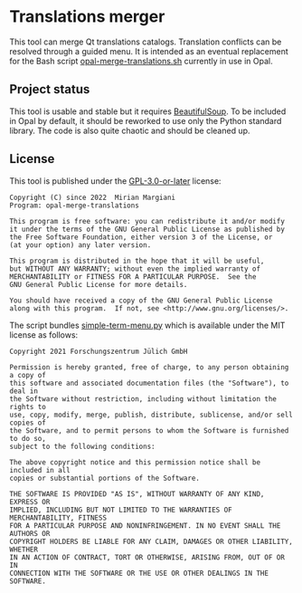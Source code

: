 <!--
SPDX-FileCopyrightText: 2023 Mirian Margiani
SPDX-License-Identifier: GFDL-1.3-or-later
-->

# Translations merger

This tool can merge Qt translations catalogs. Translation conflicts can be resolved
through a guided menu. It is intended as an eventual replacement for the Bash script
[opal-merge-translations.sh](https://github.com/Pretty-SFOS/opal/blob/main/snippets/opal-merge-translations.sh)
currently in use in Opal.


## Project status

This tool is usable and stable but it requires
[BeautifulSoup](https://www.crummy.com/software/BeautifulSoup/bs4/doc). To be
included in Opal by default, it should be reworked to use only the Python
standard library. The code is also quite chaotic and should be cleaned up.


## License

This tool is published under the [GPL-3.0-or-later](https://spdx.org/licenses/GPL-3.0-or-later.html) license:

    Copyright (C) since 2022  Mirian Margiani
    Program: opal-merge-translations

    This program is free software: you can redistribute it and/or modify
    it under the terms of the GNU General Public License as published by
    the Free Software Foundation, either version 3 of the License, or
    (at your option) any later version.

    This program is distributed in the hope that it will be useful,
    but WITHOUT ANY WARRANTY; without even the implied warranty of
    MERCHANTABILITY or FITNESS FOR A PARTICULAR PURPOSE.  See the
    GNU General Public License for more details.

    You should have received a copy of the GNU General Public License
    along with this program.  If not, see <http://www.gnu.org/licenses/>.

The script bundles [simple-term-menu.py](https://github.com/IngoMeyer441/simple-term-menu)
which is available under the MIT license as follows:

    Copyright 2021 Forschungszentrum Jülich GmbH

    Permission is hereby granted, free of charge, to any person obtaining a copy of
    this software and associated documentation files (the "Software"), to deal in
    the Software without restriction, including without limitation the rights to
    use, copy, modify, merge, publish, distribute, sublicense, and/or sell copies of
    the Software, and to permit persons to whom the Software is furnished to do so,
    subject to the following conditions:

    The above copyright notice and this permission notice shall be included in all
    copies or substantial portions of the Software.

    THE SOFTWARE IS PROVIDED "AS IS", WITHOUT WARRANTY OF ANY KIND, EXPRESS OR
    IMPLIED, INCLUDING BUT NOT LIMITED TO THE WARRANTIES OF MERCHANTABILITY, FITNESS
    FOR A PARTICULAR PURPOSE AND NONINFRINGEMENT. IN NO EVENT SHALL THE AUTHORS OR
    COPYRIGHT HOLDERS BE LIABLE FOR ANY CLAIM, DAMAGES OR OTHER LIABILITY, WHETHER
    IN AN ACTION OF CONTRACT, TORT OR OTHERWISE, ARISING FROM, OUT OF OR IN
    CONNECTION WITH THE SOFTWARE OR THE USE OR OTHER DEALINGS IN THE SOFTWARE.
